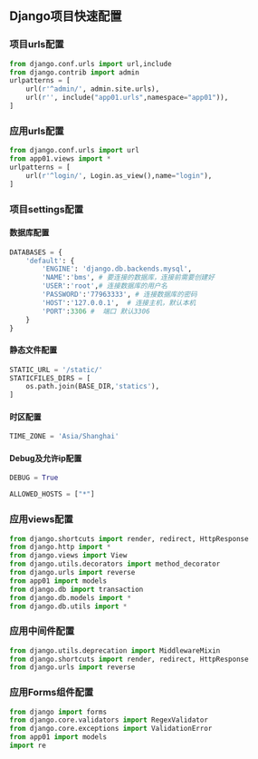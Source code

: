 ## Django项目快速配置

### 项目urls配置

```python
from django.conf.urls import url,include
from django.contrib import admin
urlpatterns = [
    url(r'^admin/', admin.site.urls),
    url(r'', include("app01.urls",namespace="app01")),
]
```

### 应用urls配置

```python
from django.conf.urls import url
from app01.views import *
urlpatterns = [
    url(r'^login/', Login.as_view(),name="login"),
]
```

### 项目settings配置

#### 数据库配置

```python
DATABASES = {
    'default': {
        'ENGINE': 'django.db.backends.mysql',
        'NAME':'bms', # 要连接的数据库，连接前需要创建好
        'USER':'root',# 连接数据库的用户名
        'PASSWORD':'77963333', # 连接数据库的密码
        'HOST':'127.0.0.1',  # 连接主机，默认本机
        'PORT':3306 #  端口 默认3306
    }
}
```

#### 静态文件配置

```python
STATIC_URL = '/static/'
STATICFILES_DIRS = [
    os.path.join(BASE_DIR,'statics'),
]
```

#### 时区配置

```python
TIME_ZONE = 'Asia/Shanghai'
```

#### Debug及允许ip配置

```python
DEBUG = True

ALLOWED_HOSTS = ["*"]
```

### 应用views配置

```python
from django.shortcuts import render, redirect, HttpResponse
from django.http import *
from django.views import View
from django.utils.decorators import method_decorator
from django.urls import reverse
from app01 import models
from django.db import transaction
from django.db.models import *
from django.db.utils import *
```

### 应用中间件配置

```python
from django.utils.deprecation import MiddlewareMixin
from django.shortcuts import render, redirect, HttpResponse
from django.urls import reverse
```

### 应用Forms组件配置

```python
from django import forms
from django.core.validators import RegexValidator
from django.core.exceptions import ValidationError
from app01 import models
import re
```


